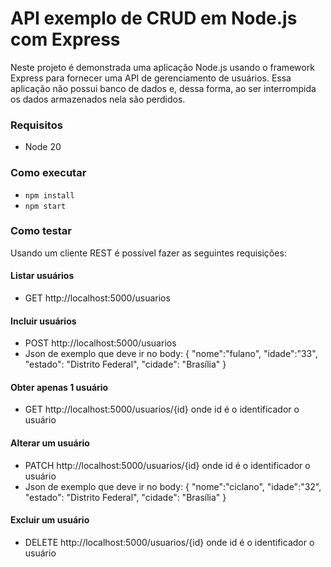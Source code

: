 # API exemplo de CRUD em Node.js com Express

Neste projeto é demonstrada uma aplicação Node.js usando o framework Express para fornecer uma API de gerenciamento de usuários. Essa aplicação não possui banco de dados e, dessa forma, ao ser interrompida os dados armazenados nela são perdidos.

### Requisitos
- Node 20

### Como executar
- `npm install`
- `npm start`

### Como testar

Usando um cliente REST é possível fazer as seguintes requisições:

#### Listar usuários
- GET http://localhost:5000/usuarios

#### Incluir usuários
- POST http://localhost:5000/usuarios
- Json de exemplo que deve ir no body:
    {
        "nome":"fulano",
        "idade":"33",
        "estado": "Distrito Federal",
        "cidade": "Brasília"
    }

#### Obter apenas 1 usuário
- GET http://localhost:5000/usuarios/{id}
onde id é o identificador o usuário

#### Alterar um usuário
- PATCH http://localhost:5000/usuarios/{id}
onde id é o identificador o usuário
- Json de exemplo que deve ir no body:
    {
        "nome":"ciclano",
        "idade":"32",
        "estado": "Distrito Federal",
        "cidade": "Brasília"
    }

#### Excluir um usuário
- DELETE http://localhost:5000/usuarios/{id}
onde id é o identificador o usuário
